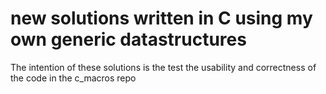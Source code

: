 # new solutions written in C using my own generic datastructures

The intention of these solutions is the test the usability and correctness of the code in the c_macros repo
